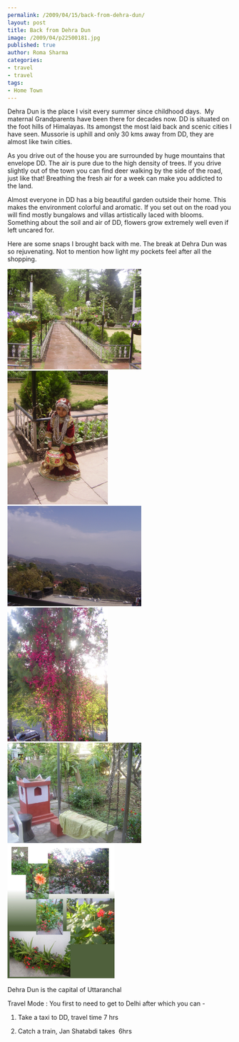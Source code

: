 ```yaml
--- 
permalink: /2009/04/15/back-from-dehra-dun/
layout: post
title: Back from Dehra Dun
image: /2009/04/p22500181.jpg
published: true
author: Roma Sharma
categories: 
- travel
- travel
tags:
- Home Town
---
```

Dehra Dun is the place I visit every summer since childhood days.  My maternal Grandparents have been there for decades now. DD is situated on the foot hills of Himalayas. Its amongst the most laid back and scenic cities I have seen. Mussorie is uphill and only 30 kms away from DD, they are almost like twin cities.

As you drive out of the house you are surrounded by huge mountains that envelope DD. The air is pure due to the high density of trees. If you drive slightly out of the town you can find deer walking by the side of the road, just like that! Breathing the fresh air for a week can make you addicted to the land.

Almost everyone in DD has a big beautiful garden outside their home. This makes the environment colorful and aromatic. If you set out on the road you will find mostly bungalows and villas artistically laced with blooms. Something about the soil and air of DD, flowers grow extremely well even if left uncared for.

Here are some snaps I brought back with me. The break at Dehra Dun was so rejuvenating. Not to mention how light my pockets feel after all the shopping.

<div class='post-image'><img class="size-medium wp-image-1442" title="p22500181" src="/2009/04/p22500181.jpg" alt="p22500181" width="300" height="225" /></div>

<!--more-->

<div class='post-image'><img class="size-medium wp-image-1448" title="p22500442" src="/2009/04/p22500442.jpg?w=225&amp;h=300" alt="My baby turns Kashmiri" width="225" height="300" /></div>

<div class='post-image'><img class="size-medium wp-image-1449" title="p22500612" src="/2009/04/p22500612.jpg?w=300&amp;h=225" alt="View from Maal Road, Mussorie" width="300" height="225" /></div>

<div class='post-image'><img class="size-medium wp-image-1450" title="p22800751" src="/2009/04/p22800751.jpg?w=225&amp;h=300" alt="Sky scraping bougainvillea outside our house" width="225" height="300" /></div>

<div class='post-image'><img class="size-medium wp-image-1452" title="p2280101" src="/2009/04/p2280101.jpg?w=300&amp;h=225" alt="Swing in our backyard" width="300" height="225" /></div>

<div class='post-image'><img src="/2009/04/garden-flowers1.jpg" alt="Flowers From Grandmas Garden" width="240" height="300" /></div>

Dehra Dun is the capital of Uttaranchal

Travel Mode : You first to need to get to Delhi after which you can -

1) Take a taxi to DD, travel time 7 hrs

2) Catch a train, Jan Shatabdi takes  6hrs
